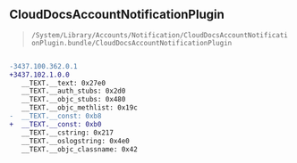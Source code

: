 ## CloudDocsAccountNotificationPlugin

> `/System/Library/Accounts/Notification/CloudDocsAccountNotificationPlugin.bundle/CloudDocsAccountNotificationPlugin`

```diff

-3437.100.362.0.1
+3437.102.1.0.0
   __TEXT.__text: 0x27e0
   __TEXT.__auth_stubs: 0x2d0
   __TEXT.__objc_stubs: 0x480
   __TEXT.__objc_methlist: 0x19c
-  __TEXT.__const: 0xb8
+  __TEXT.__const: 0xb0
   __TEXT.__cstring: 0x217
   __TEXT.__oslogstring: 0x4e0
   __TEXT.__objc_classname: 0x42

```
